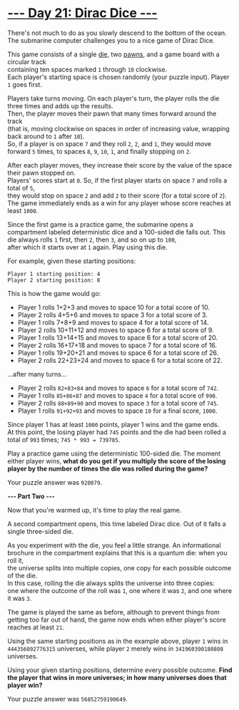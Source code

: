 # [--- Day 21: Dirac Dice ---](https://adventofcode.com/2021/day/21)

There's not much to do as you slowly descend to the bottom of the ocean.  
The submarine computer challenges you to a nice game of Dirac Dice.

This game consists of a single [die](https://en.wikipedia.org/wiki/Dice), two [pawns](https://en.wikipedia.org/wiki/Glossary_of_board_games#piece), and a game board with a circular track  
containing ten spaces marked ``1`` through ``10`` clockwise.  
Each player's starting space is chosen randomly (your puzzle input). Player ``1`` goes first.

Players take turns moving. On each player's turn, the player rolls the die three times and adds up the results.  
Then, the player moves their pawn that many times forward around the track  
(that is, moving clockwise on spaces in order of increasing value, wrapping back around to ``1`` after ``10``).  
So, if a player is on space ``7`` and they roll ``2``, ``2``, and ``1``, they would move forward ``5`` times, 
to spaces ``8``, ``9``, ``10``, ``1``, and finally stopping on ``2``.

After each player moves, they increase their score by the value of the space their pawn stopped on.  
Players' scores start at ``0``. So, if the first player starts on space ``7`` and rolls a total of ``5``,  
they would stop on space ``2`` and add ``2`` to their score (for a total score of ``2``).  
The game immediately ends as a win for any player whose score reaches at least ``1000``.

Since the first game is a practice game, the submarine opens a compartment labeled deterministic dice and a 
100-sided die falls out. This die always rolls ``1`` first, then ``2``, then ``3``, and so on up to ``100``,  
after which it starts over at ``1`` again. Play using this die.

For example, given these starting positions:

```
Player 1 starting position: 4
Player 2 starting position: 8
```

This is how the game would go:

- Player 1 rolls 1+2+3 and moves to space 10 for a total score of 10.
- Player 2 rolls 4+5+6 and moves to space 3 for a total score of 3.
- Player 1 rolls 7+8+9 and moves to space 4 for a total score of 14.
- Player 2 rolls 10+11+12 and moves to space 6 for a total score of 9.
- Player 1 rolls 13+14+15 and moves to space 6 for a total score of 20.
- Player 2 rolls 16+17+18 and moves to space 7 for a total score of 16.
- Player 1 rolls 19+20+21 and moves to space 6 for a total score of 26.
- Player 2 rolls 22+23+24 and moves to space 6 for a total score of 22.

...after many turns...

- Player 2 rolls ``82+83+84`` and moves to space ``6`` for a total score of ``742``.
- Player 1 rolls ``85+86+87`` and moves to space ``4`` for a total score of ``990``.
- Player 2 rolls ``88+89+90`` and moves to space ``3`` for a total score of ``745``.
- Player 1 rolls ``91+92+93`` and moves to space ``10`` for a final score, ``1000``.

Since player 1 has at least ``1000`` points, player 1 wins and the game ends.  
At this point, the losing player had ``745`` points and the die had been rolled a total of ``993`` times; ``745 * 993 = 739785``.

Play a practice game using the deterministic 100-sided die. The moment either player wins, 
**what do you get if you multiply the score of the losing player by the number of times the die was rolled during the game?**

Your puzzle answer was ``920079``.  

**--- Part Two ---**

Now that you're warmed up, it's time to play the real game.

A second compartment opens, this time labeled Dirac dice. Out of it falls a single three-sided die.

As you experiment with the die, you feel a little strange. 
An informational brochure in the compartment explains that this is a quantum die: when you roll it,  
the universe splits into multiple copies, one copy for each possible outcome of the die.  
In this case, rolling the die always splits the universe into three copies:  
one where the outcome of the roll was ``1``, one where it was ``2``, and one where it was ``3``.

The game is played the same as before, although to prevent things from getting too far out of hand, 
the game now ends when either player's score reaches at least ``21``.

Using the same starting positions as in the example above, player ``1`` wins in ``444356092776315`` universes, 
while player ``2`` merely wins in ``341960390180808`` universes.

Using your given starting positions, determine every possible outcome. 
**Find the player that wins in more universes; in how many universes does that player win?**

Your puzzle answer was ``56852759190649``.

